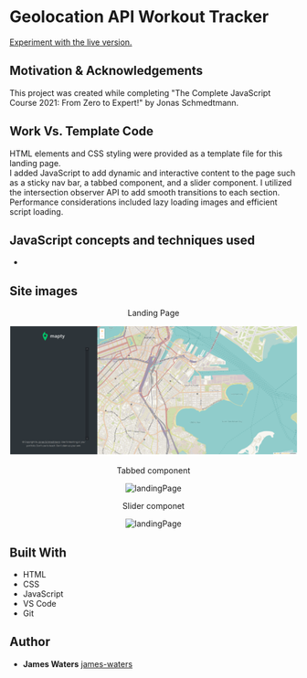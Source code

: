 # Geolocation API Workout Tracker

[Experiment with the live version.]()

## Motivation & Acknowledgements

This project was created while completing "The Complete JavaScript Course 2021: From Zero to Expert!" by Jonas Schmedtmann.

## Work Vs. Template Code

HTML elements and CSS styling were provided as a template file for this landing page.<br>
I added JavaScript to add dynamic and interactive content to the page such as a sticky nav bar, a tabbed component, and a slider component. I utilized the intersection observer API to add smooth transitions to each section. Performance considerations included lazy loading images and efficient script loading.<br>

## JavaScript concepts and techniques used

- 

## Site images

<div align="center">
  <p>Landing Page</p>
  <img src="./images/landing.PNG" alt="landingPage" width="650"/>
   <p>Tabbed component</p>
  <img src="./images/tabbed.PNG" alt="landingPage" width="650"/>
 <p>Slider componet</p>
  <img src="./images/slider.PNG" alt="landingPage" width="650"/>
</div>

## Built With

- HTML
- CSS
- JavaScript
- VS Code
- Git

## Author

- **James Waters**
  [james-waters](https://www.james-waters.com/)

